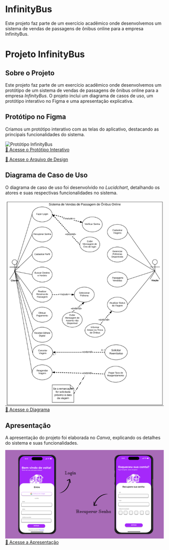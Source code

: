 # InfinityBus
Este projeto faz parte de um exercício acadêmico onde desenvolvemos um sistema de vendas de passagens de ônibus online para a empresa InfinityBus.

# Projeto InfinityBus

## Sobre o Projeto

Este projeto faz parte de um exercício acadêmico onde desenvolvemos um protótipo de um sistema de vendas de passagens de ônibus online para a empresa *InfinityBus*. O projeto inclui um diagrama de casos de uso, um protótipo interativo no Figma e uma apresentação explicativa.

## Protótipo no Figma

Criamos um protótipo interativo com as telas do aplicativo, destacando as principais funcionalidades do sistema.

![Protótipo InfinityBus](Protótipo-Figma-Telas-InfinityBus.png)  
[🔗 Acesse o Protótipo Interativo](https://www.figma.com/proto/5rgzVCbHPrEZC3SusK8kED/Telas-InfinityBus?node-id=1-1441&t=wLl1JMPz0oqMr43l-0&scaling=min-zoom&content-scaling=fixed&page-id=0%3A1&starting-point-node-id=1%3A1441&show-proto-sidebar=1)


[🔗 Acesse o Arquivo de Design](https://www.figma.com/design/5rgzVCbHPrEZC3SusK8kED/Telas-InfinityBus?node-id=0-1&t=1MzNcv1tv9T6fXK4-1)

## Diagrama de Caso de Uso

O diagrama de caso de uso foi desenvolvido no *Lucidchart*, detalhando os atores e suas respectivas funcionalidades no sistema.

![Diagrama de Caso de Uso](Diagrama.png)  
[🔗 Acesse o Diagrama](https://lucid.app/lucidchart/8ec931ac-46b1-4e24-a03c-85e53632eb81/edit?viewport_loc=-239%2C767%2C1685%2C821%2C0_0&invitationId=inv_2695c26b-5bbc-4871-9d8a-ae6a9f8fd234)

## Apresentação

A apresentação do projeto foi elaborada no *Canva*, explicando os detalhes do sistema e suas funcionalidades.

![Apresentação InfinityBus](Slides-Canva-Telas-InfinityBus.png)  
[🔗 Acesse a Apresentação](https://www.canva.com/design/DAGhkKnwtdQ/gUxRj45d7RVBw0MHlzl9TA/view?utm_content=DAGhkKnwtdQ&utm_campaign=designshare&utm_medium=link2&utm_source=uniquelinks&utlId=ha9bbe31567)

